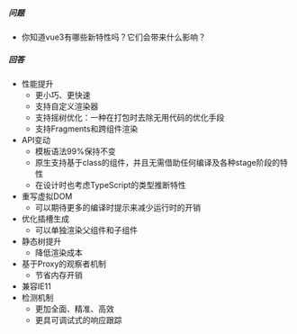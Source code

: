 ###  

##### 问题

- 你知道vue3有哪些新特性吗？它们会带来什么影响？

##### 回答

- 性能提升
  - 更小巧、更快速
  - 支持自定义渲染器
  - 支持摇树优化：一种在打包时去除无用代码的优化手段
  - 支持Fragments和跨组件渲染
- API变动
  - 模板语法99%保持不变
  - 原生支持基于class的组件，并且无需借助任何编译及各种stage阶段的特性
  - 在设计时也考虑TypeScript的类型推断特性
- 重写虚拟DOM
  - 可以期待更多的编译时提示来减少运行时的开销
- 优化插槽生成
  - 可以单独渲染父组件和子组件
- 静态树提升
  - 降低渲染成本
- 基于Proxy的观察者机制
  - 节省内存开销
- 兼容IE11
- 检测机制
  - 更加全面、精准、高效
  - 更具可调试式的响应跟踪


